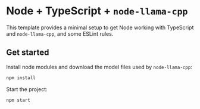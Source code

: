 # Node + TypeScript + `node-llama-cpp`
This template provides a minimal setup to get Node working with TypeScript and `node-llama-cpp`, and some ESLint rules.

## Get started
Install node modules and download the model files used by `node-llama-cpp`:
```bash
npm install
```

Start the project:
```bash
npm start
```
